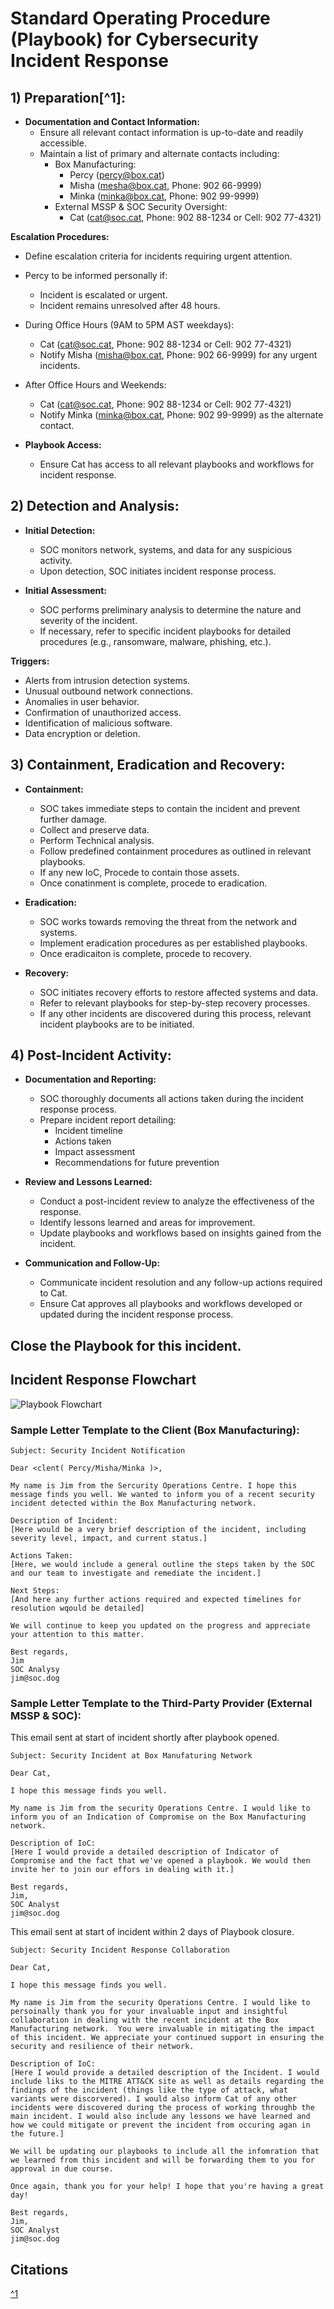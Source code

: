 # Standard Operating Procedure (Playbook) for Cybersecurity Incident Response

## 1) Preparation[^1]:

- **Documentation and Contact Information:**
  - Ensure all relevant contact information is up-to-date and readily accessible.
  - Maintain a list of primary and alternate contacts including:
    - Box Manufacturing:
      - Percy (percy@box.cat)
      - Misha (mesha@box.cat, Phone: 902 66-9999)
      - Minka (minka@box.cat, Phone: 902 99-9999)
    - External MSSP & SOC Security Oversight:
      - Cat (cat@soc.cat, Phone: 902 88-1234 or Cell: 902 77-4321)

**Escalation Procedures:**

- Define escalation criteria for incidents requiring urgent attention.
- Percy to be informed personally if:
  - Incident is escalated or urgent.
  - Incident remains unresolved after 48 hours.
- During Office Hours (9AM to 5PM AST weekdays):
  - Cat (cat@soc.cat, Phone: 902 88-1234 or Cell: 902 77-4321)
  - Notify Misha (misha@box.cat, Phone: 902 66-9999) for any urgent incidents.
- After Office Hours and Weekends:
  - Cat (cat@soc.cat, Phone: 902 88-1234 or Cell: 902 77-4321)
  - Notify Minka (minka@box.cat, Phone: 902 99-9999) as the alternate contact.



- **Playbook Access:**
  - Ensure Cat has access to all relevant playbooks and workflows for incident response.

## 2) Detection and Analysis:

- **Initial Detection:**
  - SOC monitors network, systems, and data for any suspicious activity.
  - Upon detection, SOC initiates incident response process.

- **Initial Assessment:**
  - SOC performs preliminary analysis to determine the nature and severity of the incident.
  - If necessary, refer to specific incident playbooks for detailed procedures (e.g., ransomware, malware, phishing, etc.).

**Triggers:**
- Alerts from intrusion detection systems.
- Unusual outbound network connections.
- Anomalies in user behavior.
- Confirmation of unauthorized access.
- Identification of malicious software.
- Data encryption or deletion.

## 3) Containment, Eradication and Recovery:

- **Containment:**
  - SOC takes immediate steps to contain the incident and prevent further damage.
  - Collect and preserve data.
  - Perform Technical analysis.
  - Follow predefined containment procedures as outlined in relevant playbooks.
  - If any new IoC, Procede to contain those assets.
  - Once conatinment is complete, procede to eradication.

- **Eradication:**
  - SOC works towards removing the threat from the network and systems.
  - Implement eradication procedures as per established playbooks.
  - Once eradicaiton is complete, procede to recovery.

- **Recovery:**
  - SOC initiates recovery efforts to restore affected systems and data.
  - Refer to relevant playbooks for step-by-step recovery processes.
  - If any other incidents are discovered during this process, relevant incident playbooks are to be initiated.


## 4) Post-Incident Activity:

- **Documentation and Reporting:**
  - SOC thoroughly documents all actions taken during the incident response process.
  - Prepare incident report detailing:
    - Incident timeline
    - Actions taken
    - Impact assessment
    - Recommendations for future prevention

- **Review and Lessons Learned:**
  - Conduct a post-incident review to analyze the effectiveness of the response.
  - Identify lessons learned and areas for improvement.
  - Update playbooks and workflows based on insights gained from the incident.

- **Communication and Follow-Up:**
  - Communicate incident resolution and any follow-up actions required to Cat.
  - Ensure Cat approves all playbooks and workflows developed or updated during the incident response process.
  
## Close the Playbook for this incident.

## Incident Response Flowchart

![Playbook Flowchart](flowchart3.png)


### Sample Letter Template to the Client (Box Manufacturing):

```
Subject: Security Incident Notification

Dear <clent( Percy/Misha/Minka )>,

My name is Jim from the Sercurity Operations Centre. I hope this message finds you well. We wanted to inform you of a recent security incident detected within the Box Manufacturing network.

Description of Incident:
[Here would be a very brief description of the incident, including severity level, impact, and current status.]

Actions Taken:
[Here, we would include a general outline the steps taken by the SOC and our team to investigate and remediate the incident.]

Next Steps:
[And here any further actions required and expected timelines for resolution wqould be detailed]

We will continue to keep you updated on the progress and appreciate your attention to this matter.

Best regards,
Jim
SOC Analysy
jim@soc.dog
```

### Sample Letter Template to the Third-Party Provider (External MSSP & SOC):

This email sent at start of incident shortly after playbook opened.

```
Subject: Security Incident at Box Manufaturing Network

Dear Cat,

I hope this message finds you well.

My name is Jim from the security Operations Centre. I would like to inform you of an Indication of Compromise on the Box Manufacturing network.

Description of IoC:
[Here I would provide a detailed description of Indicator of Compromise and the fact that we've opened a playbook. We would then invite her to join our effors in dealing with it.]

Best regards,
Jim,
SOC Analyst
jim@soc.dog
```

This email sent at start of incident within 2 days of Playbook closure.

```
Subject: Security Incident Response Collaboration

Dear Cat,

I hope this message finds you well.

My name is Jim from the security Operations Centre. I would like to persoinally thank you for your invaluable input and insightful collaboration in dealing with the recent incident at the Box Manufacturing network.  You were invaluable in mitigating the impact of this incident. We appreciate your continued support in ensuring the security and resilience of their network.

Description of IoC:
[Here I would provide a detailed description of the Incident. I would include liks to the MITRE ATT&CK site as well as details regarding the findings of the incident (things like the type of attack, what variants were discorvered). I would also inform Cat of any other incidents were discovered during the process of working throughb the main incident. I would also include any lessons we have learned and how we could mitigate or prevent the incident from occuring agan in the future.]

We will be updating our playbooks to include all the infomration that we learned from this incident and will be forwarding them to you for approval in due course.

Once again, thank you for your help! I hope that you're having a great day!

Best regards,
Jim,
SOC Analyst
jim@soc.dog
```

## Citations

[^1](https://www.techtarget.com/searchsecurity/tip/Incident-response-frameworks-for-enterprise-security-teams)
